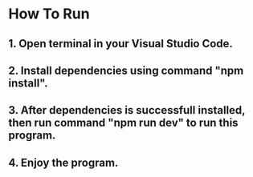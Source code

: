 # How To Run

## 1. Open terminal in your Visual Studio Code.
## 2. Install dependencies using command "npm install".
## 3. After dependencies is successfull installed, then run command "npm run dev" to run this program.
## 4. Enjoy the program.



